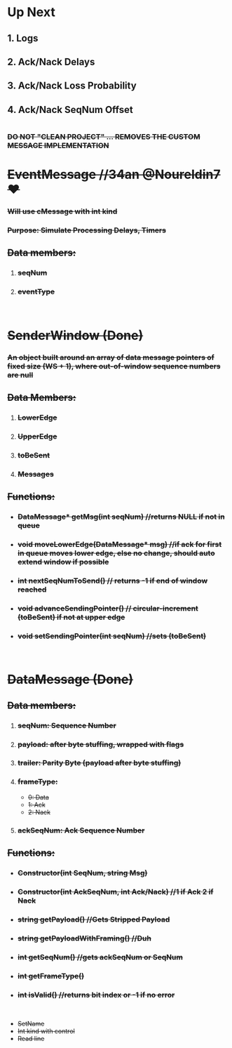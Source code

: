 # Up Next
## 1. Logs
## 2. Ack/Nack Delays
## 3. Ack/Nack Loss Probability
## 4. Ack/Nack SeqNum Offset
# 

<del>

### DO NOT "CLEAN PROJECT" ... REMOVES THE CUSTOM MESSAGE IMPLEMENTATION
# EventMessage //34an @Noureldin7 ❤
### Will use cMessage with int kind
### Purpose: Simulate Processing Delays, Timers
## Data members:
1. ### seqNum
2. ### eventType

<br/>

# SenderWindow (Done)

### An object built around an array of data message pointers of fixed size (WS + 1), where out-of-window sequence numbers are null
## Data Members:
1. ### LowerEdge
2. ### UpperEdge
3. ### toBeSent
4. ### Messages

## Functions:
- ### DataMessage* getMsg(int seqNum) //returns NULL if not in queue
- ### void moveLowerEdge(DataMessage* msg) //if ack for first in queue moves lower edge, else no change, should auto extend window if possible
- ### int nextSeqNumToSend() // returns -1 if end of window reached
- ### void advanceSendingPointer() // circular-increment (toBeSent) if not at upper edge
- ### void setSendingPointer(int seqNum) //sets (toBeSent)

<br>

# DataMessage (Done)
## Data members:
1. ### seqNum: Sequence Number
2. ### payload: after byte stuffing, wrapped with flags
3. ### trailer: Parity Byte (payload after byte stuffing)
4. ### frameType:
	- 0: Data
	- 1: Ack
	- 2: Nack
5. ### ackSeqNum: Ack Sequence Number

## Functions:
- ### Constructor(int SeqNum, string Msg)
- ### Constructor(int AckSeqNum, int Ack/Nack) //1 if Ack 2 if Nack
- ### string getPayload() //Gets Stripped Payload
- ### string getPayloadWithFraming() //Duh
- ### int getSeqNum() //gets ackSeqNum or SeqNum
- ### int getFrameType()
- ### int isValid() //returns bit index or -1 if no error
<br>

- SetName
- Int kind with control
- Read line
<del>